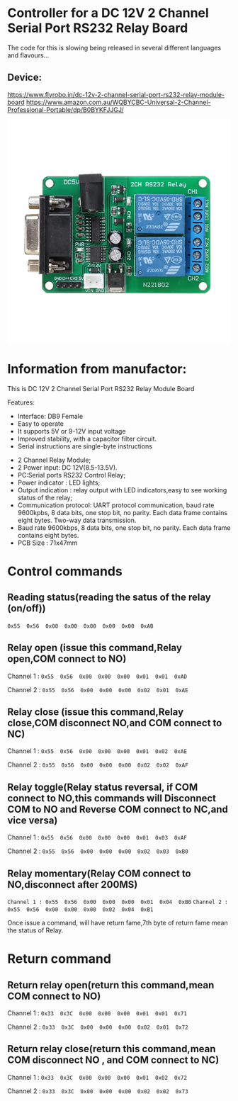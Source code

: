 # Controller for a DC 12V 2 Channel Serial Port RS232 Relay Board

The code for this is slowing being released in several different languages
and flavours...

## Device:
https://www.flyrobo.in/dc-12v-2-channel-serial-port-rs232-relay-module-board
https://www.amazon.com.au/WQBYCBC-Universal-2-Channel-Professional-Portable/dp/B0BYKFJJGJ/

![DC12v RS232 Relay Board](resources/device.webp?raw=true "DC12v RS232 Relay Board")

# Information from manufactor:

This is DC 12V 2 Channel Serial Port RS232 Relay Module Board

Features:

* Interface: DB9 Female
* Easy to operate
* It supports 5V or 9-12V input voltage
* Improved stability, with a capacitor filter circuit.
* Serial instructions are single-byte instructions

- 2 Channel Relay Module;
- 2 Power input: DC 12V(8.5-13.5V).
- PC:Serial ports RS232 Control Relay;
- Power indicator : LED lights;
- Output indication : relay output with LED indicators,easy to see working status of the relay;
- Communication protocol: UART protocol communication, baud rate 9600kpbs, 8 data bits, one stop bit, no parity. Each data frame contains eight bytes. Two-way data transmission.
- Baud rate 9600kbps, 8 data bits, one stop bit, no parity. Each data frame contains eight bytes.
- PCB Size : 71x47mm


# Control commands

## Reading status(reading the satus of the relay (on/off))

`0x55  0x56  0x00  0x00  0x00  0x00  0x00  0xAB`

## Relay open (issue this command,Relay open,COM connect to NO)

Channel 1 : `0x55  0x56  0x00  0x00  0x00  0x01  0x01  0xAD`

Channel 2 : `0x55  0x56  0x00  0x00  0x00  0x02  0x01  0xAE`

## Relay close (issue this command,Relay close,COM disconnect NO,and COM connect to NC)

Channel 1 : `0x55  0x56  0x00  0x00  0x00  0x01  0x02  0xAE`

Channel 2 : `0x55  0x56  0x00  0x00  0x00  0x02  0x02  0xAF`

## Relay toggle(Relay status reversal, if COM connect to NO,this commands will Disconnect COM to NO and Reverse COM connect to NC,and vice versa)

Channel 1 : `0x55  0x56  0x00  0x00  0x00  0x01  0x03  0xAF`

Channel 2 : `0x55  0x56  0x00  0x00  0x00  0x02  0x03  0xB0`

## Relay momentary(Relay COM connect to NO,disconnect after 200MS)

`Channel 1 : 0x55  0x56  0x00  0x00  0x00  0x01  0x04  0xB0`
`Channel 2 : 0x55  0x56  0x00  0x00  0x00  0x02  0x04  0xB1`

Once issue a command, will have return fame,7th byte of return fame mean the status of Relay.

# Return command

## Return relay open(return this command,mean COM connect to NO)

Channel 1 :  `0x33  0x3C  0x00  0x00  0x00  0x01  0x01  0x71`

Channel 2 :  `0x33  0x3C  0x00  0x00  0x00  0x02  0x01  0x72`

## Return relay close(return this command,mean COM disconnect NO , and COM connect to NC)

Channel 1 : `0x33  0x3C  0x00  0x00  0x00  0x01  0x02  0x72`

Channel 2 : `0x33  0x3C  0x00  0x00  0x00  0x02  0x02  0x73`
